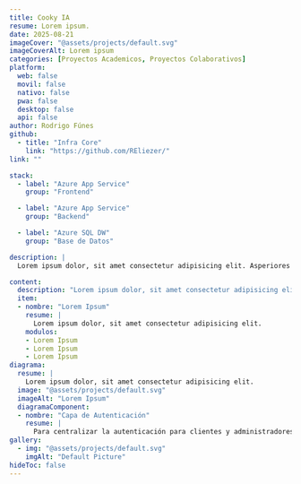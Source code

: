 ```yaml
---
title: Cooky IA
resume: Lorem ipsum.
date: 2025-08-21
imageCover: "@assets/projects/default.svg"
imageCoverAlt: Lorem ipsum
categories: [Proyectos Academicos, Proyectos Colaborativos]
platform:
  web: false
  movil: false
  nativo: false
  pwa: false
  desktop: false
  api: false
author: Rodrigo Fúnes
github:
  - title: "Infra Core"
    link: "https://github.com/REliezer/"
link: ""

stack:
  - label: "Azure App Service"
    group: "Frontend"

  - label: "Azure App Service"
    group: "Backend"

  - label: "Azure SQL DW"
    group: "Base de Datos"

description: |
  Lorem ipsum dolor, sit amet consectetur adipisicing elit. Asperiores deleniti, odio dolorum in quo obcaecati recusandae totam aperiam vitae facilis omnis nulla assumenda et cumque necessitatibus perferendis consectetur est labore?.

content:
  description: "Lorem ipsum dolor, sit amet consectetur adipisicing elit. Asperiores deleniti, odio dolorum in quo obcaecati recusandae totam aperiam vitae facilis omnis nulla assumenda et cumque necessitatibus perferendis consectetur est labore?."
  item:
  - nombre: "Lorem Ipsum"
    resume: |
      Lorem ipsum dolor, sit amet consectetur adipisicing elit.
    modulos:
    - Lorem Ipsum
    - Lorem Ipsum
    - Lorem Ipsum
diagrama:
  resume: |
    Lorem ipsum dolor, sit amet consectetur adipisicing elit.
  image: "@assets/projects/default.svg"
  imageAlt: "Lorem Ipsum"
  diagramaComponent: 
  - nombre: "Capa de Autenticación"
    resume: |
      Para centralizar la autenticación para clientes y administradores. Se integra con ambos portales mediante flujos seguros de login y autorización.
gallery:
  - img: "@assets/projects/default.svg"
    imgAlt: "Default Picture"
hideToc: false
---
```


